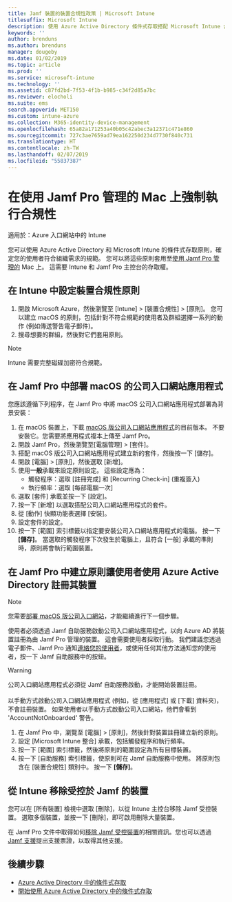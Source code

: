 ```yaml
---
title: Jamf 裝置的裝置合規性政策 | Microsoft Intune
titlesuffix: Microsoft Intune
description: 使用 Azure Active Directory 條件式存取搭配 Microsoft Intune 合規性政策來協助保護受 Jamf 管理的裝置。
keywords: ''
author: brenduns
ms.author: brenduns
manager: dougeby
ms.date: 01/02/2019
ms.topic: article
ms.prod: ''
ms.service: microsoft-intune
ms.technology: ''
ms.assetid: c87fd2bd-7f53-4f1b-b985-c34f2d85a7bc
ms.reviewer: elocholi
ms.suite: ems
search.appverid: MET150
ms.custom: intune-azure
ms.collection: M365-identity-device-management
ms.openlocfilehash: 65a82a171253a40b05c42abec3a12371c471e860
ms.sourcegitcommit: 727c3ae7659ad79ea162250d234d7730f840c731
ms.translationtype: HT
ms.contentlocale: zh-TW
ms.lasthandoff: 02/07/2019
ms.locfileid: "55837387"
---
```

# <a name="enforce-compliance-on-macs-managed-with-jamf-pro"></a>在使用 Jamf Pro 管理的 Mac 上強制執行合規性

適用於：Azure 入口網站中的 Intune

您可以使用 Azure Active Directory 和 Microsoft Intune 的條件式存取原則，確定您的使用者符合組織需求的規範。 您可以將這些原則套用至[使用 Jamf Pro 管理的](conditional-access-integrate-jamf.md) Mac 上。 這需要 Intune 和 Jamf Pro 主控台的存取權。

## <a name="set-up-device-compliance-policies-in-intune"></a>在 Intune 中設定裝置合規性原則

1. 開啟 Microsoft Azure，然後瀏覽至 [Intune] > [裝置合規性] > [原則]。 您可以建立 macOS 的原則，包括針對不符合規範的使用者及群組選擇一系列的動作 (例如傳送警告電子郵件)。
2. 搜尋想要的群組，然後對它們套用原則。

> [!Note]
> Intune 需要完整磁碟加密符合規範。

## <a name="deploy-the-company-portal-app-for-macos-in-jamf-pro"></a>在 Jamf Pro 中部署 macOS 的公司入口網站應用程式

您應該遵循下列程序，在 Jamf Pro 中將 macOS 公司入口網站應用程式部署為背景安裝：

1. 在 macOS 裝置上，下載 [macOS 版公司入口網站應用程式](https://go.microsoft.com/fwlink/?linkid=862280)的目前版本。 不要安裝它。您需要將應用程式複本上傳至 Jamf Pro。
2. 開啟 Jamf Pro，然後瀏覽至[電腦管理] > [套件]。
3. 搭配 macOS 版公司入口網站應用程式建立新的套件，然後按一下 [儲存]。
4. 開啟 [電腦] > [原則]，然後選取 [新增]。
5. 使用**一般**承載來設定原則設定。 這些設定應為：
   - 觸發程序：選取 [註冊完成] 和 [Recurring Check-in] (重複簽入)
   - 執行頻率：選取 [每部電腦一次]
6. 選取 [套件] 承載並按一下 [設定]。
7. 按一下 [新增] 以選取搭配公司入口網站應用程式的套件。
8. 從 [動作] 快顯功能表選擇 [安裝]。
9. 設定套件的設定。
10. 按一下 [範圍] 索引標籤以指定要安裝公司入口網站應用程式的電腦。 按一下 **[儲存]**。 當選取的觸發程序下次發生於電腦上，且符合 [一般] 承載的準則時，原則將會執行範圍裝置。

## <a name="create-a-policy-in-jamf-pro-to-have-users-register-their-devices-with-azure-active-directory"></a>在 Jamf Pro 中建立原則讓使用者使用 Azure Active Directory 註冊其裝置

> [!NOTE]
> 您需要[部署 macOS 版公司入口網站](conditional-access-assign-jamf.md#deploy-the-company-portal-app-for-macos-in-jamf-pro)，才能繼續進行下一個步驟。  

使用者必須透過 Jamf 自助服務啟動公司入口網站應用程式，以向 Azure AD 將裝置註冊為由 Jamf Pro 管理的裝置。 這會需要使用者採取行動。 我們建議您透過電子郵件、Jamf Pro 通知[連絡您的使用者](end-user-educate.md)，或使用任何其他方法通知您的使用者，按一下 Jamf 自助服務中的按鈕。

> [!WARNING]
> 公司入口網站應用程式必須從 Jamf 自助服務啟動，才能開始裝置註冊。 <br><br>以手動方式啟動公司入口網站應用程式 (例如，從 [應用程式] 或 [下載] 資料夾)，不會註冊裝置。 如果使用者以手動方式啟動公司入口網站，他們會看到 'AccountNotOnboarded' 警告。

1. 在 Jamf Pro 中，瀏覽至 [電腦] > [原則]，然後針對裝置註冊建立新的原則。
2. 設定 [Microsoft Intune 整合] 承載，包括觸發程序和執行頻率。
3. 按一下 [範圍] 索引標籤，然後將原則的範圍設定為所有目標裝置。
4. 按一下 [自助服務] 索引標籤，使原則可在 Jamf 自助服務中使用。 將原則包含在 [裝置合規性] 類別中。 按一下 **[儲存]**。

## <a name="removing-a-jamf-managed-device-from-intune"></a>從 Intune 移除受控於 Jamf 的裝置

您可以在 [所有裝置] 檢視中選取 [刪除]，以從 Intune 主控台移除 Jamf 受控裝置。 選取多個裝置，並按一下 [刪除]，即可啟用刪除大量裝置。

在 Jamf Pro 文件中取得如何[移除 Jamf 受控裝置](https://www.jamf.com/jamf-nation/articles/80/unmanaging-computers-while-preserving-their-inventory-information)的相關資訊。您也可以透過 [Jamf 支援](https://www.jamf.com/support/)提出支援票證，以取得其他支援。 

## <a name="next-steps"></a>後續步驟

- [Azure Active Directory 中的條件式存取](https://docs.microsoft.com/azure/active-directory/active-directory-conditional-access-azure-portal)
- [開始使用 Azure Active Directory 中的條件式存取](https://docs.microsoft.com/azure/active-directory/active-directory-conditional-access-azure-portal-get-started)
